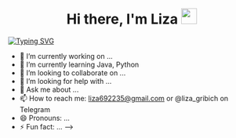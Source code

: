 <h1 align="center">Hi there, I'm Liza
<img src="https://github.com/blackcater/blackcater/raw/main/images/Hi.gif" height="32"/></h1>

[![Typing SVG](https://readme-typing-svg.herokuapp.com?font=Fira+Code&pause=2500&center=true&vCenter=true&width=435&lines=Computer+science+student+from+Russia)](https://git.io/typing-svg)

- 🔭 I’m currently working on ...
- 🌱 I’m currently learning Java, Python
- 👯 I’m looking to collaborate on ...
- 🤔 I’m looking for help with ...
- 💬 Ask me about ...
- 📫 How to reach me: liza692235@gmail.com or @liza_gribich on Telegram
- 😄 Pronouns: ...
- ⚡ Fun fact: ...
-->
